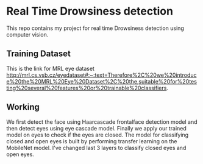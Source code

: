 # Real Time Drowsiness detection

This repo contains my project for real time Drowsiness detection using computer vision. 

## Training Dataset

This is the link for MRL eye dataset
http://mrl.cs.vsb.cz/eyedataset#:~:text=Therefore%2C%20we%20introduce%20the%20MRL%20Eye%20Dataset%2C%20the,suitable%20for%20testing%20several%20features%20or%20trainable%20classifiers.

## Working
We first detect the face using Haarcascade frontalface detection model and then detect eyes using eye cascade model. Finally we apply our trained model on eyes to check if the eyes are closed. The model for classifying closed and open eyes is built by performing transfer learning on the MobileNet model. I've changed last 3 layers to classify closed eyes and open eyes. 

